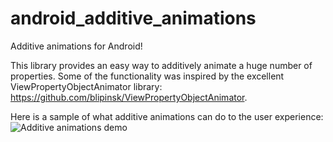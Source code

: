 # android_additive_animations
Additive animations for Android!

This library provides an easy way to additively animate a huge number of properties. 
Some of the functionality was inspired by the excellent ViewPropertyObjectAnimator library: https://github.com/blipinsk/ViewPropertyObjectAnimator.

Here is a sample of what additive animations can do to the user experience:
![Additive animations demo](https://github.com/davidganster/android_additive_animations/blob/master/gif/additive_animations.gif?raw=true)


